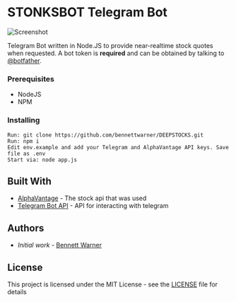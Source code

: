 # STONKSBOT Telegram Bot

![Screenshot](https://github.com/bennettwarner/STOCKGRAM/raw/master/screenshot.png)

Telegram Bot written in Node.JS to provide near-realtime stock quotes when requested. A bot token is **required** and can be obtained by talking to [@botfather](https://telegram.me/BotFather).

### Prerequisites

* NodeJS
* NPM

### Installing

```
Run: git clone https://github.com/bennettwarner/DEEPSTOCKS.git
Run: npm i
Edit env.example and add your Telegram and AlphaVantage API keys. Save file as .env
Start via: node app.js
```
## Built With

* [AlphaVantage](https://www.alphavantage.co/) - The stock api that was used
* [Telegram Bot API](https://www.npmjs.com/package/telegram-bot-api) - API for interacting with telegram

## Authors

- *Initial work* - [Bennett Warner](https://github.com/bennettwarner)

## License

This project is licensed under the MIT License - see the [LICENSE](LICENSE) file for details
